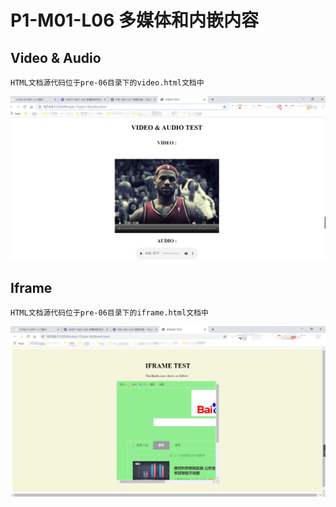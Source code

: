 # P1-M01-L06 多媒体和内嵌内容
## Video & Audio
    HTML文档源代码位于pre-06目录下的video.html文档中
![](pre-06/images/1.png)

## Iframe
    HTML文档源代码位于pre-06目录下的iframe.html文档中
![](pre-06/images/2.png)